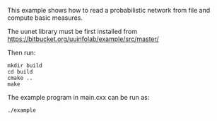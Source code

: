 This example shows how to read a probabilistic network from file and compute basic measures.

The uunet library must be first installed from https://bitbucket.org/uuinfolab/example/src/master/

Then run:

    mkdir build
    cd build
    cmake ..
    make
	
The example program in main.cxx can be run as:

    ./example
  